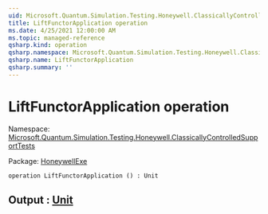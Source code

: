```yaml
---
uid: Microsoft.Quantum.Simulation.Testing.Honeywell.ClassicallyControlledSupportTests.LiftFunctorApplication
title: LiftFunctorApplication operation
ms.date: 4/25/2021 12:00:00 AM
ms.topic: managed-reference
qsharp.kind: operation
qsharp.namespace: Microsoft.Quantum.Simulation.Testing.Honeywell.ClassicallyControlledSupportTests
qsharp.name: LiftFunctorApplication
qsharp.summary: ''
---
```


# LiftFunctorApplication operation

Namespace: [Microsoft.Quantum.Simulation.Testing.Honeywell.ClassicallyControlledSupportTests](xref:Microsoft.Quantum.Simulation.Testing.Honeywell.ClassicallyControlledSupportTests)

Package: [HoneywellExe](https://nuget.org/packages/HoneywellExe)




```qsharp
operation LiftFunctorApplication () : Unit
```


## Output : [Unit](xref:microsoft.quantum.qsharp.valueliterals#unit-literal)

